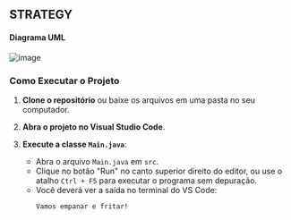 ## STRATEGY
#### Diagrama UML
![image](https://github.com/user-attachments/assets/f2237703-c895-4047-a2eb-10219310214d)

### Como Executar o Projeto

1. **Clone o repositório** ou baixe os arquivos em uma pasta no seu computador.

2. **Abra o projeto no Visual Studio Code**.

3. **Execute a classe `Main.java`**:
   - Abra o arquivo `Main.java` em `src`.
   - Clique no botão "Run" no canto superior direito do editor, ou use o atalho `Ctrl + F5` para executar o programa sem depuração.
   - Você deverá ver a saída no terminal do VS Code:
     ```
     Vamos empanar e fritar!
     ```
